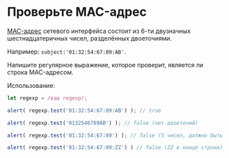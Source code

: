 # Проверьте MAC-адрес

[MAC-адрес](https://ru.wikipedia.org/wiki/MAC_address) сетевого интерфейса состоит из 6-ти двузначных шестнадцатеричных чисел, разделённых двоеточиями.

Например: `subject:'01:32:54:67:89:AB'`.

Напишите регулярное выражение, которое проверит, является ли строка MAC-адресом.

Использование:
```js
let regexp = /ваш regexp/;

alert( regexp.test('01:32:54:67:89:AB') ); // true

alert( regexp.test('0132546789AB') ); // false (нет двоеточий)

alert( regexp.test('01:32:54:67:89') ); // false (5 чисел, должно быть 6)

alert( regexp.test('01:32:54:67:89:ZZ') ) // false (ZZ в конце строки)
```

